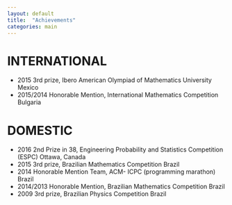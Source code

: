 ```yaml
---
layout: default
title:  "Achievements"
categories: main
---
```


# INTERNATIONAL
- 2015 3rd prize, Ibero American Olympiad of Mathematics University Mexico
- 2015/2014 Honorable Mention, International Mathematics Competition Bulgaria

# DOMESTIC
- 2016 2nd Prize in 38, Engineering Probability and Statistics Competition (ESPC) Ottawa, Canada
- 2015 3rd prize, Brazilian Mathematics Competition Brazil
- 2014 Honorable Mention Team, ACM- ICPC (programming marathon) Brazil
- 2014/2013 Honorable Mention, Brazilian Mathematics Competition Brazil
- 2009 3rd prize, Brazilian Physics Competition Brazil
